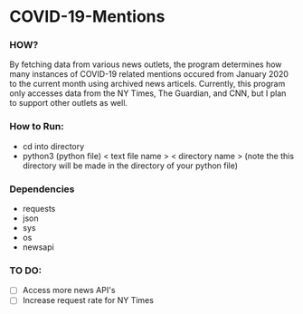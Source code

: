 # COVID-19-Mentions
### HOW?
By fetching data from various news outlets, the program determines how many instances of COVID-19 related mentions occured from January 2020 to the current month using archived news articels. Currently, this program only accesses data from the NY Times, The Guardian, and CNN, but I plan to support other outlets as well.

### How to Run:
- cd into directory
- python3 (python file) < text file name > < directory name > (note the this directory will be made in the directory of your python file)

### Dependencies
- requests
- json
- sys
- os
- newsapi

### TO DO:
- [ ] Access more news API's
- [ ] Increase request rate for NY Times
